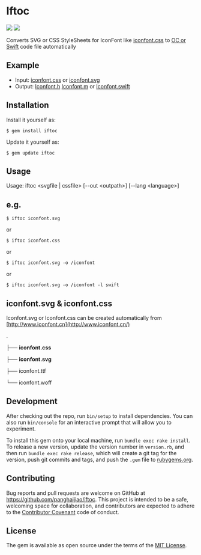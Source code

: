 # Iftoc

![](http://img.shields.io/travis/CocoaPods/CocoaPods/master.svg?style=flat)
![](http://img.shields.io/gem/v/cocoapods.svg?style=flat)

Converts SVG or CSS StyleSheets for IconFont like [iconfont.css](https://github.com/panghaijiao/iftoc/blob/master/iconfont.css) to [OC or Swift](https://github.com/panghaijiao/iftoc/tree/master/iconfont) code file automatically

## Example

- Input: [iconfont.css](https://github.com/panghaijiao/iftoc/blob/master/iconfont.css) or [iconfont.svg](https://github.com/panghaijiao/iftoc/blob/master/iconfont.svg)
- Output: [Iconfont.h](https://github.com/panghaijiao/iftoc/blob/master/iconfont/Iconfont.h)  [Iconfont.m](https://github.com/panghaijiao/iftoc/blob/master/iconfont/Iconfont.m) or [Iconfont.swift](https://github.com/panghaijiao/iftoc/blob/master/iconfont/Iconfont.swift)

## Installation

Install it yourself as:

	$ gem install iftoc
	
Update it yourself as:

	$ gem update iftoc

## Usage

Usage: iftoc \<svgfile | cssfile> [--out \<outpath>] [--lang \<language>]

## e.g.
 	
	$ iftoc iconfont.svg

or

	$ iftoc iconfont.css

or

	$ iftoc iconfont.svg -o /iconfont
	
or

	$ iftoc iconfont.svg -o /iconfont -l swift

## iconfont.svg & iconfont.css

Iconfont.svg or Iconfont.css can be created automatically from [http://www.iconfont.cn](http://www.iconfont.cn/)

.

├── **iconfont.css**

├── **iconfont.svg**

├── iconfont.ttf

└── iconfont.woff
    
## Development

After checking out the repo, run `bin/setup` to install dependencies. You can also run `bin/console` for an interactive prompt that will allow you to experiment.

To install this gem onto your local machine, run `bundle exec rake install`. To release a new version, update the version number in `version.rb`, and then run `bundle exec rake release`, which will create a git tag for the version, push git commits and tags, and push the `.gem` file to [rubygems.org](https://rubygems.org).

## Contributing

Bug reports and pull requests are welcome on GitHub at https://github.com/panghaijiao/iftoc. This project is intended to be a safe, welcoming space for collaboration, and contributors are expected to adhere to the [Contributor Covenant](http://contributor-covenant.org) code of conduct.


## License

The gem is available as open source under the terms of the [MIT License](http://opensource.org/licenses/MIT).

